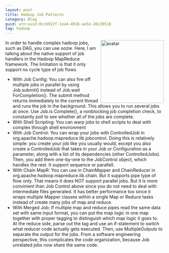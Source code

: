 ```yaml
---
layout: post
title: Hadoop Job Patterns
category: Blog
guid: urn:uuid:0ccb922f-1ea4-4916-ae5e-20130510
tag: hadoop
---
```

<img src="http://imgur.com/OWTGVjD.jpg" width="200" height="200" alt="avatar" align ="right"  />

In order to handle complex hadoop jobs, such as DAG, you can use oozie. Here, I am talking about the native support of job handlers in the Hadoop MapReduce framework. The limitation is that it only support no cycle type of job flows

* With Job Config: You can also fire off multiple jobs in parallel by using Job.submit() instead of Job.wait ForCompletion(). The submit method returns immediately to the current thread and runs the job in the background. This allows you to run several jobs at once. Use Job.is Complete(), a nonblocking job completion check, to constantly poll to see whether all of the jobs are complete.
* With Shell Scripting: You can warp jobs to shell scripts to deal with complex through shell environment
* With Job Control: You can wrap your jobs with ControlledJob in org.apache.hadoop.mapreduce.lib.jobcontrol. Doing this is relatively simple: you create your job like you usually would, except you also create a ControlledJob that takes in your Job or Configuration as a parameter, along with a list of its dependencies (other ControlledJobs). Then, you add them one-by-one to the JobControl object, which handles the rest. It support sequence or parallell.
* With Chain MapR: You can use in ChainMapper and ChainReducer in org.apache.hadoop.mapreduce.lib.chain. But it supports pipe type of flow only. That means it does NOT support parallel jobs. But it is more convinient than Job Control above since you do not need to deal with intermediate files generated. It has better performance too since it wraps multiple Mapper classes within a single Map or Reduce tasks instead of create many jobs of map and reduce.
* With Merged Job: If multiple map and reduce pipes read the same data set with same input format, you can put the map logic in one map together with proper tagging to distinguish which map logic it goes to. At the reduce side, parse out the tag and use an if-statement to switch what reducer code actually gets executed. Then, use MultipleOutputs to separate the output for the jobs. From a software engineering perspective, this complicates the code organization, because Job unrelated jobs now share the same code. 
